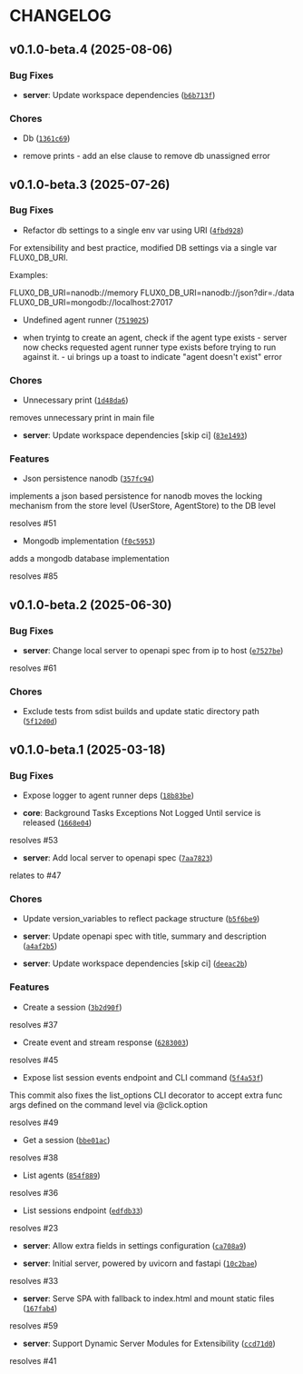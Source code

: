 # CHANGELOG


## v0.1.0-beta.4 (2025-08-06)

### Bug Fixes

- **server**: Update workspace dependencies
  ([`b6b713f`](https://github.com/flux0-ai/flux0/commit/b6b713fc544197837684f6769ea2434350a51aa1))

### Chores

- Db
  ([`1361c69`](https://github.com/flux0-ai/flux0/commit/1361c6906785c45246272115496ff4c9a9a22796))

- remove prints - add an else clause to remove db unassigned error


## v0.1.0-beta.3 (2025-07-26)

### Bug Fixes

- Refactor db settings to a single env var using URI
  ([`4fbd928`](https://github.com/flux0-ai/flux0/commit/4fbd9283a52d35e50bb2788dbcb708b0e0ec265c))

For extensibility and best practice, modified DB settings via a single var FLUX0_DB_URI.

Examples:

FLUX0_DB_URI=nanodb://memory FLUX0_DB_URI=nanodb://json?dir=./data
  FLUX0_DB_URI=mongodb://localhost:27017

- Undefined agent runner
  ([`7519025`](https://github.com/flux0-ai/flux0/commit/7519025daf87f4401c699463ca0cb473811747c6))

- when tryintg to create an agent, check if the agent type exists - server now checks requested
  agent runner type exists before trying to run against it. - ui brings up a toast to indicate
  "agent doesn't exist" error

### Chores

- Unnecessary print
  ([`1d48da6`](https://github.com/flux0-ai/flux0/commit/1d48da66d8df5baee2bf6bb9d50aa55568d4cb97))

removes unnecessary print in main file

- **server**: Update workspace dependencies [skip ci]
  ([`83e1493`](https://github.com/flux0-ai/flux0/commit/83e1493b67b7b1ed45d990443d1b0304e869dd81))

### Features

- Json persistence nanodb
  ([`357fc94`](https://github.com/flux0-ai/flux0/commit/357fc943c879c18344a58e14e2914be294802a2b))

implements a json based persistence for nanodb moves the locking mechanism from the store level
  (UserStore, AgentStore) to the DB level

resolves #51

- Mongodb implementation
  ([`f0c5953`](https://github.com/flux0-ai/flux0/commit/f0c5953223a48cac07be7e7e3e755da5ffc6a85b))

adds a mongodb database implementation

resolves #85


## v0.1.0-beta.2 (2025-06-30)

### Bug Fixes

- **server**: Change local server to openapi spec from ip to host
  ([`e7527be`](https://github.com/flux0-ai/flux0/commit/e7527be7757240fff0f6384ea872044feec3028d))

resolves #61

### Chores

- Exclude tests from sdist builds and update static directory path
  ([`5f12d0d`](https://github.com/flux0-ai/flux0/commit/5f12d0dc3c711157ad8a4cf847233d42db08dd59))


## v0.1.0-beta.1 (2025-03-18)

### Bug Fixes

- Expose logger to agent runner deps
  ([`18b83be`](https://github.com/flux0-ai/flux0/commit/18b83be7938cde2fc75c09f1de1767c1f6b45b94))

- **core**: Background Tasks Exceptions Not Logged Until service is released
  ([`1668e04`](https://github.com/flux0-ai/flux0/commit/1668e04b114fa8ce11d42f60326ab57f77fd8659))

resolves #53

- **server**: Add local server to openapi spec
  ([`7aa7823`](https://github.com/flux0-ai/flux0/commit/7aa78232209ebf7e5cb9bcf2d19af08228735e55))

relates to #47

### Chores

- Update version_variables to reflect package structure
  ([`b5f6be9`](https://github.com/flux0-ai/flux0/commit/b5f6be9f1c294a2cf20335b392fb8da51d0982d6))

- **server**: Update openapi spec with title, summary and description
  ([`a4af2b5`](https://github.com/flux0-ai/flux0/commit/a4af2b57ce4bb506bf48cfcccd37db406dcde0dc))

- **server**: Update workspace dependencies [skip ci]
  ([`deeac2b`](https://github.com/flux0-ai/flux0/commit/deeac2b9b9b0c981a007593e69c39772dcd4d005))

### Features

- Create a session
  ([`3b2d90f`](https://github.com/flux0-ai/flux0/commit/3b2d90f9ac4d47b2e86e6009620857a66af64a0e))

resolves #37

- Create event and stream response
  ([`6283003`](https://github.com/flux0-ai/flux0/commit/6283003fccdec739048bee4d1da046925cd0f8b1))

resolves #45

- Expose list session events endpoint and CLI command
  ([`5f4a53f`](https://github.com/flux0-ai/flux0/commit/5f4a53f78f01f367a131b0ecb0e607b9596cb681))

This commit also fixes the list_options CLI decorator to accept extra func args defined on the
  command level via @click.option

resolves #49

- Get a session
  ([`bbe01ac`](https://github.com/flux0-ai/flux0/commit/bbe01ac1ab05a5f6ad52aefb3273d35aa5fcbc68))

resolves #38

- List agents
  ([`854f889`](https://github.com/flux0-ai/flux0/commit/854f8891b83cbf196b7ff476091da80268751508))

resolves #36

- List sessions endpoint
  ([`edfdb33`](https://github.com/flux0-ai/flux0/commit/edfdb33a6b9de83a8e5c4b0abef5d29cfccf1c6c))

resolves #23

- **server**: Allow extra fields in settings configuration
  ([`ca708a9`](https://github.com/flux0-ai/flux0/commit/ca708a98b4f17370375f879731617d9d87be10ee))

- **server**: Initial server, powered by uvicorn and fastapi
  ([`10c2bae`](https://github.com/flux0-ai/flux0/commit/10c2baee036880fb1e787b014f1f794fd3a23740))

resolves #33

- **server**: Serve SPA with fallback to index.html and mount static files
  ([`167fab4`](https://github.com/flux0-ai/flux0/commit/167fab4606ffdbd22745733b217c891cdd7ab621))

resolves #59

- **server**: Support Dynamic Server Modules for Extensibility
  ([`ccd71d0`](https://github.com/flux0-ai/flux0/commit/ccd71d023bb90751868fc002ff2749f275f6d607))

resolves #41
